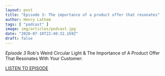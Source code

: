 ```yaml
---
layout: post
title: "Episode 3: The importance of a product offer that resonates"
author: Henry Latham
tags: [ "podcast" ]
image: img/articles/podcast.jpg
date: "2020-07-10T22:40:32.169Z"
draft: false
---
```


*Episode 3*
Rob's Weird Circular Light & The Importance of A Product Offer That Resonates With Your Customer:

<a href="https://podcasts.apple.com/gb/podcast/episode-3-robs-weird-circular-light-importance-product/id1519745755?i=1000485253034">
LISTEN TO EPISODE
</a>

<br />
<br />
<br />
<br />
